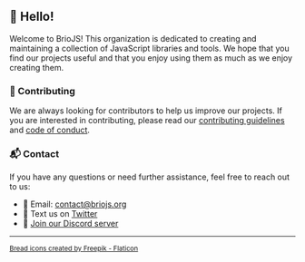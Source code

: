 ## 🍞 Hello!

Welcome to BrioJS! This organization is dedicated to creating and maintaining a collection of JavaScript libraries and tools. We hope that you find our projects useful and that you enjoy using them as much as we enjoy creating them.

### 👥 Contributing

We are always looking for contributors to help us improve our projects. If you are interested in contributing, please read our [contributing guidelines](../CONTRIBUTING.md) and [code of conduct](../CODE_OF_CONDUCT.md).

### 📬 Contact

If you have any questions or need further assistance, feel free to reach out to us:
- 📧 Email: [contact@briojs.org](mailto:briojs.contact@gmail.com)
- 📢 Text us on [Twitter](https://x.com/briojs)
- 💬 [Join our Discord server](#)

---

<sub><a href="https://www.flaticon.com/free-icons/bread" title="bread icons">Bread icons created by Freepik - Flaticon</a></sub>
